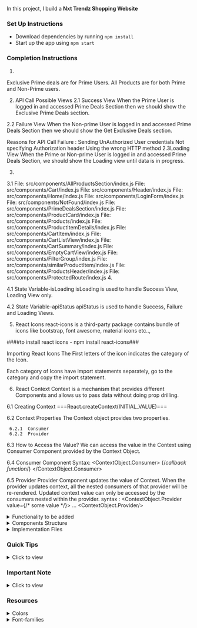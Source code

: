 In this project, I build a **Nxt Trendz Shopping Website** 
### Set Up Instructions

- Download dependencies by running `npm install`
- Start up the app using `npm start`
</details>

### Completion Instructions

1. 
Exclusive Prime deals are for Prime Users.
All Products are for both Prime and Non-Prime users.

2. API Call Possible Views
2.1 Success View
When the Prime User is logged in and accessed Prime Deals Section then we should show the Exclusive Prime Deals section.

2.2 Failure View
When the Non-prime User is logged in and accessed Prime Deals Section then we should show the Get Exclusive Deals section.

Reasons for API Call Failure :
Sending UnAuthorized User credentials
Not specifying Authorization header
Using the wrong HTTP method
2.3Loading View
When the Prime or Non-prime User is logged in and accessed Prime Deals Section, we should show the Loading view until data is in progress.

3. 
3.1 File: src/components/AllProductsSection/index.js
    File: src/components/Cart/index.js
    File: src/components/Header/index.js
    File: src/components/Home/index.js
    File: src/components/LoginForm/index.js
    File: src/components/NotFound/index.js
    File: src/components/PrimeDealsSection/index.js
    File: src/components/ProductCard/index.js
    File: src/components/Products/index.js
    File: src/components/ProductItemDetails/index.js
    File: src/components/CartItem/index.js
    File: src/components/CartListView/index.js
    File: src/components/CartSummary/index.js
    File: src/components/EmptyCartView/index.js
    File: src/components/FilterGroup/index.js
    File: src/components/similarProductItem/index.js
    File: src/components/ProductsHeader/index.js
    File: src/components/ProtectedRoute/index.js
4. 

4.1 State Variable-isLoading
isLoading is used to handle Success View, Loading View only. 

4.2 State Variable-apiStatus
apiStatus is used to handle Success, Failure and Loading Views.

5. React Icons
react-icons is a third-party package contains bundle of icons like bootstrap, font awesome, material icons etc..,
 
 ####to install react icons - npm install react-icons###

 Importing React Icons
The First letters of the icon indicates the category of the Icon.

Each category of Icons have import statements separately, go to the category and copy the import statement.

6. React Context
Context is a mechanism that provides different Components and allows us to pass data without doing prop drilling.

6.1 Creating Context
      ===React.createContext(INITIAL_VALUE)===

6.2 Context Properties
    The Context object provides two properties.

     6.2.1  Consumer
     6.2.2  Provider

 6.3 How to Access the Value?
We can access the value in the Context using Consumer Component provided by the Context Object.

6.4 Consumer Component
Syntax: <ContextObject.Consumer>
  {/*callback function*/}
</ContextObject.Consumer>

6.5 Provider
Provider Component updates the value of Context.
When the provider updates context, all the nested consumers of that provider will be re-rendered.
Updated context value can only be accessed by the consumers nested within the provider.
syntax : <ContextObject.Provider value={/* some value */}>
   ...
<ContextObject.Provider/>

<details>
<summary>Functionality to be added</summary>
<br/>

The app must have the following functionalities

- When an unauthenticated user tries to access the **Cart** Route, then the page should be navigated to **Login** Route

- Following are the features to be implemented

  - Feature 1

    - When an authenticated user tries to add the same product multiple times
      - The quantity of the product should be updated accordingly, and the count of the cart items in the header should be remained same

  - Feature 2

    - The total amount and number of items in the cart should be displayed in the **Cart** Route

  - Feature 3

    - In each cart item in the cart
      - When the plus icon is clicked, then the quantity of the product should be incremented by one
      - When the minus icon is clicked, then the quantity of the product should be decremented by one
      - When the quantity of the product is one and the minus icon is clicked, then the respective product should be removed from the cart
      - Based on the quantity of the product, the product price and the Cart Summary, i.e the total cost should be updated accordingly

  - Feature 4

    - When an authenticated user clicks on the remove button, cart item should be removed from the cart list

  - Feature 5

    - When an authenticated user clicks on the **Remove All** button, all the cart items should be removed from the cart and [Empty Cart View](https://assets.ccbp.in/frontend/content/react-js/nxt-trendz-cart-features-empty-cart-view.png) should be displayed

- The `CartContext` has an object as a value with the following properties
  - `cartList` - this key stores the cart items
  - `removeAllCartItems` - this method is used to remove all the cart items in the `cartList`
  - `addCartItem` - this method adds the cart item to the `cartList`
  - `removeCartItem` - this method removes the cart item from the `cartList`
  - `incrementCartItemQuantity` - this method increases the quantity of a product in the `cartList`
  - `decrementCartItemQuantity` - this method decreases the quantity of a product in the `cartList`

</details>

<details>
<summary>Components Structure</summary>

<br/>
<div style="text-align: center;">
    <img src="https://assets.ccbp.in/frontend/content/react-js/nxt-trendz-cart-features-component-structure-breakdown.png" alt="component structure breakdown" style="max-width:100%;box-shadow:0 2.8px 2.2px rgba(0, 0, 0, 0.12)">
</div>
<br/>

</details>

<details>
<summary>Implementation Files</summary>
<br/>

Use these files to complete the implementation:

- `src/App.js`
- `src/components/Cart/index.js`
- `src/components/Cart/index.css`
- `src/components/CartItem/index.js`
- `src/components/CartItem/index.css`
- `src/components/CartSummary/index.js`
- `src/components/CartSummary/index.css`
</details>

### Quick Tips

<details>
<summary>Click to view</summary>
<br>

- The `line-height` CSS property sets the height of a line box. It's commonly used to set the distance between lines of text

  ```
  line-height: 1.5;
  ```

    <br/>
    <img src="https://assets.ccbp.in/frontend/react-js/line-height-img.png" alt="line height" style="width:90%; max-width: 600px;"/>

- The array method `find()` returns the first item's value that satisfies the provided testing function. If no item is found, it returns `undefined`

  **Syntax**: `arr.find(Testing Function)`

</details>

### Important Note

<details>
<summary>Click to view</summary>

<br/>

**The following instructions are required for the tests to pass**

- `BsPlusSquare`, `BsDashSquare` icons from `react-icons` should be used for **plus** and **minus** buttons in cart item
- The Cart Item should consist of two HTML button elements with data-testid attribute values as **plus** and **minus** respectively
- `AiFillCloseCircle` icon from react-icons should be used for **remove** button in cartItem
- The Cart Item should consist of an HTML button element with data-testid attribute values as **remove**
- The product image in **Cart Item** Route should have the alt as `title` of the product

- Prime User credentials

  ```text
   username: rahul
   password: rahul@2021
  ```

- Non-Prime User credentials

  ```text
   Username: henry
   password: henry_the_developer
  ```

</details>

### Resources

<details>
<summary>Colors</summary>

<br/>

<div style="background-color: #0b69ff; width: 150px; padding: 10px; color: white">Hex: #0b69ff</div>
<div style="background-color: #171f46; width: 150px; padding: 10px; color: white">Hex: #171f46</div>
<div style="background-color: #616e7c; width: 150px; padding: 10px; color: white">Hex: #616e7c</div>
<div style="background-color: #ffffff; width: 150px; padding: 10px; color: black">Hex: #ffffff</div>

</details>

<details>
<summary>Font-families</summary>

- Roboto


==>  Overview  <==
This is the frontend of a fully responsive e-commerce website built with modern web technologies. The project focuses on providing a seamless user experience for browsing and purchasing products. It includes features like product listings, shopping cart, and a user-friendly interface.

==>  Features  <==
Product Display: Browse through a variety of products with detailed information such as images, prices, and descriptions.
Search Functionality: Users can search for products by name or category.
Shopping Cart: Add items to the cart, view the total price, and adjust quantities.
Responsive Design: The site is optimized for various screen sizes, providing a smooth experience on both mobile and desktop devices.

 ==> Technologies Used <==
HTML5: For structuring the web pages.
CSS3: For styling, including Flex box and CSS Grid for layout.
JavaScript (ES6+): For dynamic interactions and logic.
React.js: A JavaScript library for building the user interface.
React Router: For handling page navigation.
Axios or Fetch API: For HTTP requests to any backend API.
Bootstrap or Tailwind CSS: For responsive and modern design (if used).



